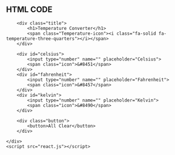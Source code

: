 
##  HTML CODE 

<!DOCTYPE html>
<html lang="en">
<head>
    <meta charset="UTF-8">
    <meta name="viewport" content="width=device-width, initial-scale=1.0">
    <title>Document</title>
</head>
<body>
    
<link rel="stylesheet" href="https://cdnjs.cloudflare.com/ajax/libs/font-awesome/6.2.0/css/all.min.css" integrity="sha512-xh6O/CkQoPOWDdYTDqeRdPCVd1SpvCA9XXcUnZS2FmJNp1coAFzvtCN9BmamE+4aHK8yyUHUSCcJHgXloTyT2A==" crossorigin="anonymous" referrerpolicy="no-referrer" />   
<link rel="stylesheet" href="style.css">
<link rel="stylesheet" href="c.css">

<div class="container">

        <div class="title">
            <h1>Temperature Converter</h1>
            <span class="Temperature-icon"><i class="fa-solid fa-temperature-three-quarters"></i></span>
        </div>

        <div id="celsius">
            <input type="number" name="" placeholder="Celsius">
            <span class="icon">&#8451</span>
        </div>
        <div id="fahrenheit">
            <input type="number" name="" placeholder="Fahrenheit">
            <span class="icon">&#8457</span>
        </div>
        <div id="kelvin">
            <input type="number" name="" placeholder="Kelvin">
            <span class="icon">&#8490</span>
        </div>

        <div class="button">
            <button>All Clear</button>
        </div>

    </div>
    <script src="react.js"></script>
</body>
</html>
